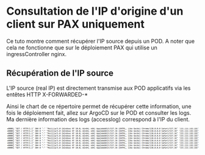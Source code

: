 # Consultation de l'IP d'origine d'un client sur PAX uniquement

Ce tuto montre comment récupérer l'IP source depuis un POD. A noter que cela ne fonctionne que sur le déploiement PAX qui utilise un ingressController nginx.

## Récupération de l'IP source

L'IP source (real IP) est directement transmise aux POD applicatifs via les entêtes HTTP X-FORWARDED-*

Ainsi le chart de ce répertoire permet de récupérer cette information, une fois le déploiement fait, allez sur ArgoCD sur le POD et consulter les logs. Ma dernière information des logs (accesslog) correspond à l'IP du client.

![logs](./img/accesslog.png)

